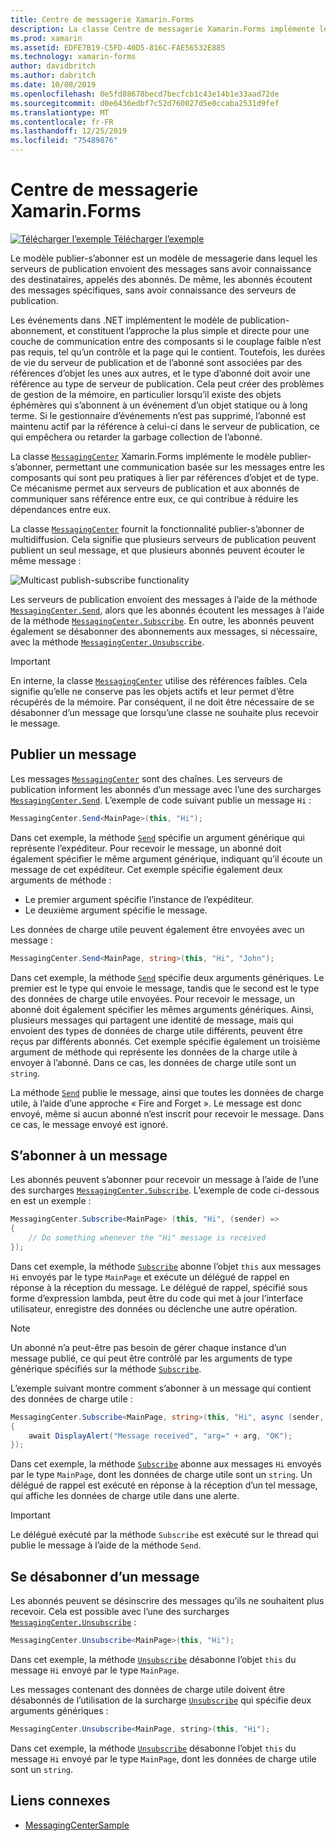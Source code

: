 ```yaml
---
title: Centre de messagerie Xamarin.Forms
description: La classe Centre de messagerie Xamarin.Forms implémente le modèle publier-s’abonner, permettant une communication basée sur les messages entre les composants qui sont peu pratiques à lier par références d’objet et de type.
ms.prod: xamarin
ms.assetid: EDFE7B19-C5FD-40D5-816C-FAE56532E885
ms.technology: xamarin-forms
author: davidbritch
ms.author: dabritch
ms.date: 10/08/2019
ms.openlocfilehash: 0e5fd88678becd7becfcb1c43e14b1e33aad72de
ms.sourcegitcommit: d0e6436edbf7c52d760027d5e0ccaba2531d9fef
ms.translationtype: MT
ms.contentlocale: fr-FR
ms.lasthandoff: 12/25/2019
ms.locfileid: "75489876"
---
```

# <a name="xamarinforms-messagingcenter"></a>Centre de messagerie Xamarin.Forms

[![Télécharger l’exemple](~/media/shared/download.png) Télécharger l’exemple](https://docs.microsoft.com/samples/xamarin/xamarin-forms-samples/usingmessagingcenter)

Le modèle publier-s’abonner est un modèle de messagerie dans lequel les serveurs de publication envoient des messages sans avoir connaissance des destinataires, appelés des abonnés. De même, les abonnés écoutent des messages spécifiques, sans avoir connaissance des serveurs de publication.

Les événements dans .NET implémentent le modèle de publication-abonnement, et constituent l’approche la plus simple et directe pour une couche de communication entre des composants si le couplage faible n’est pas requis, tel qu’un contrôle et la page qui le contient. Toutefois, les durées de vie du serveur de publication et de l’abonné sont associées par des références d’objet les unes aux autres, et le type d’abonné doit avoir une référence au type de serveur de publication. Cela peut créer des problèmes de gestion de la mémoire, en particulier lorsqu’il existe des objets éphémères qui s’abonnent à un événement d’un objet statique ou à long terme. Si le gestionnaire d’événements n’est pas supprimé, l’abonné est maintenu actif par la référence à celui-ci dans le serveur de publication, ce qui empêchera ou retarder la garbage collection de l’abonné.

La classe [`MessagingCenter`](xref:Xamarin.Forms.MessagingCenter) Xamarin.Forms implémente le modèle publier-s’abonner, permettant une communication basée sur les messages entre les composants qui sont peu pratiques à lier par références d’objet et de type. Ce mécanisme permet aux serveurs de publication et aux abonnés de communiquer sans référence entre eux, ce qui contribue à réduire les dépendances entre eux.

La classe [`MessagingCenter`](xref:Xamarin.Forms.MessagingCenter) fournit la fonctionnalité publier-s’abonner de multidiffusion. Cela signifie que plusieurs serveurs de publication peuvent publient un seul message, et que plusieurs abonnés peuvent écouter le même message :

![](messaging-center-images/messaging-center.png "Multicast publish-subscribe functionality")

Les serveurs de publication envoient des messages à l’aide de la méthode [`MessagingCenter.Send`](xref:Xamarin.Forms.MessagingCenter.Send*), alors que les abonnés écoutent les messages à l’aide de la méthode [`MessagingCenter.Subscribe`](xref:Xamarin.Forms.MessagingCenter.Subscribe*). En outre, les abonnés peuvent également se désabonner des abonnements aux messages, si nécessaire, avec la méthode [`MessagingCenter.Unsubscribe`](xref:Xamarin.Forms.MessagingCenter.Unsubscribe*).

> [!IMPORTANT]
> En interne, la classe [`MessagingCenter`](xref:Xamarin.Forms.MessagingCenter) utilise des références faibles. Cela signifie qu’elle ne conserve pas les objets actifs et leur permet d’être récupérés de la mémoire. Par conséquent, il ne doit être nécessaire de se désabonner d’un message que lorsqu’une classe ne souhaite plus recevoir le message.

## <a name="publish-a-message"></a>Publier un message

Les messages [`MessagingCenter`](xref:Xamarin.Forms.MessagingCenter) sont des chaînes. Les serveurs de publication informent les abonnés d’un message avec l’une des surcharges [`MessagingCenter.Send`](xref:Xamarin.Forms.MessagingCenter.Send*). L’exemple de code suivant publie un message `Hi` :

```csharp
MessagingCenter.Send<MainPage>(this, "Hi");
```

Dans cet exemple, la méthode [`Send`](xref:Xamarin.Forms.MessagingCenter.Send*) spécifie un argument générique qui représente l’expéditeur. Pour recevoir le message, un abonné doit également spécifier le même argument générique, indiquant qu’il écoute un message de cet expéditeur. Cet exemple spécifie également deux arguments de méthode :

- Le premier argument spécifie l’instance de l’expéditeur.
- Le deuxième argument spécifie le message.

Les données de charge utile peuvent également être envoyées avec un message :

```csharp
MessagingCenter.Send<MainPage, string>(this, "Hi", "John");
```

Dans cet exemple, la méthode [`Send`](xref:Xamarin.Forms.MessagingCenter.Send*) spécifie deux arguments génériques. Le premier est le type qui envoie le message, tandis que le second est le type des données de charge utile envoyées. Pour recevoir le message, un abonné doit également spécifier les mêmes arguments génériques. Ainsi, plusieurs messages qui partagent une identité de message, mais qui envoient des types de données de charge utile différents, peuvent être reçus par différents abonnés. Cet exemple spécifie également un troisième argument de méthode qui représente les données de la charge utile à envoyer à l’abonné. Dans ce cas, les données de charge utile sont un `string`.

La méthode [`Send`](xref:Xamarin.Forms.MessagingCenter.Send*) publie le message, ainsi que toutes les données de charge utile, à l’aide d’une approche « Fire and Forget ». Le message est donc envoyé, même si aucun abonné n’est inscrit pour recevoir le message. Dans ce cas, le message envoyé est ignoré.

## <a name="subscribe-to-a-message"></a>S’abonner à un message

Les abonnés peuvent s’abonner pour recevoir un message à l’aide de l’une des surcharges [`MessagingCenter.Subscribe`](xref:Xamarin.Forms.MessagingCenter.Subscribe*). L’exemple de code ci-dessous en est un exemple :

```csharp
MessagingCenter.Subscribe<MainPage> (this, "Hi", (sender) =>
{
    // Do something whenever the "Hi" message is received
});
```

Dans cet exemple, la méthode [`Subscribe`](xref:Xamarin.Forms.MessagingCenter.Subscribe*) abonne l’objet `this` aux messages `Hi` envoyés par le type `MainPage` et exécute un délégué de rappel en réponse à la réception du message. Le délégué de rappel, spécifié sous forme d’expression lambda, peut être du code qui met à jour l’interface utilisateur, enregistre des données ou déclenche une autre opération.

> [!NOTE]
> Un abonné n’a peut-être pas besoin de gérer chaque instance d’un message publié, ce qui peut être contrôlé par les arguments de type générique spécifiés sur la méthode [`Subscribe`](xref:Xamarin.Forms.MessagingCenter.Subscribe*).

L’exemple suivant montre comment s’abonner à un message qui contient des données de charge utile :

```csharp
MessagingCenter.Subscribe<MainPage, string>(this, "Hi", async (sender, arg) =>
{
    await DisplayAlert("Message received", "arg=" + arg, "OK");
});
```

Dans cet exemple, la méthode [`Subscribe`](xref:Xamarin.Forms.MessagingCenter.Subscribe*) abonne aux messages `Hi` envoyés par le type `MainPage`, dont les données de charge utile sont un `string`. Un délégué de rappel est exécuté en réponse à la réception d’un tel message, qui affiche les données de charge utile dans une alerte.

> [!IMPORTANT]
> Le délégué exécuté par la méthode `Subscribe` est exécuté sur le thread qui publie le message à l’aide de la méthode `Send`.

## <a name="unsubscribe-from-a-message"></a>Se désabonner d’un message

Les abonnés peuvent se désinscrire des messages qu’ils ne souhaitent plus recevoir. Cela est possible avec l’une des surcharges [`MessagingCenter.Unsubscribe`](xref:Xamarin.Forms.MessagingCenter.Unsubscribe*) :

```csharp
MessagingCenter.Unsubscribe<MainPage>(this, "Hi");
```

Dans cet exemple, la méthode [`Unsubscribe`](xref:Xamarin.Forms.MessagingCenter.Unsubscribe*) désabonne l’objet `this` du message `Hi` envoyé par le type `MainPage`.

Les messages contenant des données de charge utile doivent être désabonnés de l’utilisation de la surcharge [`Unsubscribe`](xref:Xamarin.Forms.MessagingCenter.Unsubscribe*) qui spécifie deux arguments génériques :

```csharp
MessagingCenter.Unsubscribe<MainPage, string>(this, "Hi");
```

Dans cet exemple, la méthode [`Unsubscribe`](xref:Xamarin.Forms.MessagingCenter.Unsubscribe*) désabonne l’objet `this` du message `Hi` envoyé par le type `MainPage`, dont les données de charge utile sont un `string`.

## <a name="related-links"></a>Liens connexes

- [MessagingCenterSample](https://docs.microsoft.com/samples/xamarin/xamarin-forms-samples/usingmessagingcenter)
